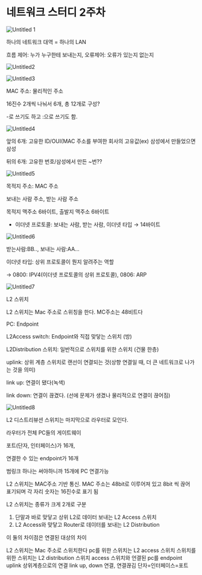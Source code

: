 # 네트워크 스터디 2주차

![Untitled 1](https://github.com/gyeongri/CS-Study/assets/50294908/922c079e-4e7c-4072-966a-3a745bfb0b3a)

하나의 네트워크 대역 = 하나의 LAN

흐름 제어: 누가 누구한테 보내는지, 오류제어: 오류가 있는지 없는지

![Untitled2](https://github.com/gyeongri/CS-Study/assets/50294908/efd0a387-48a1-4aa9-97f0-357e761d1893)



![Untitled3](%E1%84%82%E1%85%A6%E1%84%90%E1%85%B3%E1%84%8B%E1%85%AF%E1%84%8F%E1%85%B3%20%E1%84%89%E1%85%B3%E1%84%90%E1%85%A5%E1%84%83%E1%85%B5%202%E1%84%8C%E1%85%AE%E1%84%8E%E1%85%A1%2024b3ce1fbadb4f4389f1cee50fb55b44/Untitled%202.png)

MAC 주소: 물리적인 주소

16진수 2개씩 나눠서 6개, 총 12개로 구성?

-로 쓰기도 하고 :으로 쓰기도 함.

![Untitled4](%E1%84%82%E1%85%A6%E1%84%90%E1%85%B3%E1%84%8B%E1%85%AF%E1%84%8F%E1%85%B3%20%E1%84%89%E1%85%B3%E1%84%90%E1%85%A5%E1%84%83%E1%85%B5%202%E1%84%8C%E1%85%AE%E1%84%8E%E1%85%A1%2024b3ce1fbadb4f4389f1cee50fb55b44/Untitled%203.png)

앞의 6개: 고유한 ID/OUI(MAC 주소를 부여한 회사의 고유값(ex) 삼성에서 만들었으면 삼성

뒤의 6개: 고유한 번호/삼성에서 만든 ~번??

![Untitled5](%E1%84%82%E1%85%A6%E1%84%90%E1%85%B3%E1%84%8B%E1%85%AF%E1%84%8F%E1%85%B3%20%E1%84%89%E1%85%B3%E1%84%90%E1%85%A5%E1%84%83%E1%85%B5%202%E1%84%8C%E1%85%AE%E1%84%8E%E1%85%A1%2024b3ce1fbadb4f4389f1cee50fb55b44/Untitled%204.png)

목적지 주소: MAC 주소

보내는 사람 주소, 받는 사람 주소

목적지 맥주소 6바이트, 출발지 맥주소 6바이트

- 이더넷 프로토콜: 보내는 사람, 받는 사람, 이더넷 타입 → 14바이트

![Untitled6](%E1%84%82%E1%85%A6%E1%84%90%E1%85%B3%E1%84%8B%E1%85%AF%E1%84%8F%E1%85%B3%20%E1%84%89%E1%85%B3%E1%84%90%E1%85%A5%E1%84%83%E1%85%B5%202%E1%84%8C%E1%85%AE%E1%84%8E%E1%85%A1%2024b3ce1fbadb4f4389f1cee50fb55b44/Untitled%205.png)

받는사람:BB.., 보내는 사람:AA…

이더넷 타입: 상위 프로토콜이 뭔지 알려주는 역할

→ 0800: IPV4(이더넷 프로토콜의 상위 프로토콜), 0806: ARP

![Untitled7](%E1%84%82%E1%85%A6%E1%84%90%E1%85%B3%E1%84%8B%E1%85%AF%E1%84%8F%E1%85%B3%20%E1%84%89%E1%85%B3%E1%84%90%E1%85%A5%E1%84%83%E1%85%B5%202%E1%84%8C%E1%85%AE%E1%84%8E%E1%85%A1%2024b3ce1fbadb4f4389f1cee50fb55b44/Untitled%206.png)

L2 스위치

L2 스위치는 Mac 주소로 스위칭을 한다. MC주소는 48비트다

PC: Endpoint

L2Access switch: Endpoint와 직접 맞닿는 스위치 (방)

L2Distribution 스위치: 일반적으로 스위치를 위한 스위치 (건물 한층)

uplink: 상위 계층 스위치로 랜선이 연결되는 것(상향 연결일 때, 더 큰 네트워크로 나가는 것을 의미)

link up: 연결이 됐다(녹색)

link down: 연결이 끊겼다. (선에 문제가 생겼나 물리적으로 연결이 끊어짐)

![Untitled8](%E1%84%82%E1%85%A6%E1%84%90%E1%85%B3%E1%84%8B%E1%85%AF%E1%84%8F%E1%85%B3%20%E1%84%89%E1%85%B3%E1%84%90%E1%85%A5%E1%84%83%E1%85%B5%202%E1%84%8C%E1%85%AE%E1%84%8E%E1%85%A1%2024b3ce1fbadb4f4389f1cee50fb55b44/Untitled%207.png)

L2 디스트리뷰션 스위치는 마지막으로 라우터로 모인다.

라우터가 전체 PC들의 게이트웨이

포트(단자, 인터페이스)가 16개,

연결한 수 있는 endpoint가 16개

범링크 하나는 써야하니까 15개에 PC 연결가능

L2 스위치는 MAC주소 기반 통신. MAC 주소는 48bit로 이루어져 있고 8bit 씩 끊어 표기되며 각 자리 숫자는 16진수로 표기 됨

L2 스위치는 종류가 크게 2개로 구분

1. 단말과 바로 맞닿고 상위 L2로 데이터 보내는 L2 Access 스위치
2. L2 Access와 맞닿고 Router로 데이터를 보내는 L2 Distribution

이 둘의 차이점은 연결된 대상의 차이

L2 스위치는 Mac 주소로 스위치한다
pc를 위한 스위치는 L2 access 스위치
스위치를 위한 스위치는 L2 distribution 스위치
access 스위치와 언결된 pc를 endpoint
uplink 상위계층으로의 연결
link up, down 연결, 연결끊김
단자=인터페이스=포트
